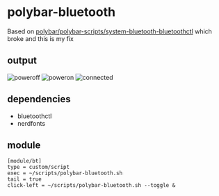 # polybar-bluetooth

Based on [polybar/polybar-scripts/system-bluetooth-bluetoothctl](https://github.com/polybar/polybar-scripts/blob/master/polybar-scripts/system-bluetooth-bluetoothctl) which broke and this is my fix

## output

![poweroff](https://user-images.githubusercontent.com/25272630/184204004-7d229ab1-a450-42b4-bec4-9c85afd3cc30.png)
![poweron](https://user-images.githubusercontent.com/25272630/184204051-12f93db8-4ee7-4956-9f3d-dc53dcd233e4.png)
![connected](https://user-images.githubusercontent.com/25272630/184206818-2625c88f-8d1a-4fd5-b560-0c3238318d82.png)

## dependencies

- bluetoothctl
- nerdfonts

## module
```
[module/bt]
type = custom/script
exec = ~/scripts/polybar-bluetooth.sh
tail = true
click-left = ~/scripts/polybar-bluetooth.sh --toggle &
```
